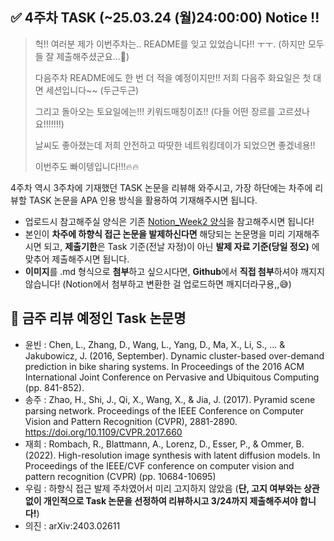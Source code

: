 ## ✅ 4주차 TASK (~25.03.24 (월)24:00:00) Notice !!

> 헉!! 여러분 제가 이번주차는.. README를 잊고 있었습니다!! ㅜㅜ. (하지만 모두들 잘 제출해주셨군요...💚)
>
> 다음주차 README에도 한 번 더 적을 예정이지만!! 저희 다음주 화요일은 첫 대면 세션입니다~~ (두근두근)
>
> 그리고 돌아오는 토요일에는!!! 키워드매칭이죠!! (다들 어떤 장르를 고르셨나요!!!!!!!)
>
> 날씨도 좋아졌는데 저희 안전하고 따땃한 네트워킹데이가 되었으면 좋겠네용!!
> 
> 이번주도 빠이텡입니다!!!🔥🔥

4주차 역시 3주차에 기재했던 TASK 논문을 리뷰해 와주시고, 가장 하단에는 차주에 리뷰할 TASK 논문을 APA 인용 방식을 활용하여 기재해주시면 됩니다.

- 업로드시 참고해주실 양식은 기존 [Notion_Week2 양식](https://www.notion.so/Build-Up-1st-R-team-82311246b0d846f388014482ec481784?pvs=4#1ac0de90854f807a9713fc89ca8ecc44)을 참고해주시면 됩니다!
- 본인이 **차주에 하향식 접근 논문을 발제하신다면** 해당되는 논문명을 미리 기재해주시면 되고, **제출기한**은 Task 기준(전날 자정)이 아닌 **발제 자료 기준(당일 정오)** 에 맞추어 제출해주시면 됩니다.
- **이미지**를 .md 형식으로 **첨부**하고 싶으시다면, **Github**에서 **직접 첨부**하셔야 깨지지 않습니다!
(Notion에서 첨부하고 변환한 걸 업로드하면 깨지더라구용,,😅)


## 🤔 금주 리뷰 예정인 Task 논문명

- 윤빈 : Chen, L., Zhang, D., Wang, L., Yang, D., Ma, X., Li, S., ... & Jakubowicz, J. (2016, September). Dynamic cluster-based over-demand prediction in bike sharing systems. In Proceedings of the 2016 ACM International Joint Conference on Pervasive and Ubiquitous Computing (pp. 841-852).
- 송주 : Zhao, H., Shi, J., Qi, X., Wang, X., & Jia, J. (2017). Pyramid scene parsing network. Proceedings of the IEEE Conference on Computer Vision and Pattern Recognition (CVPR), 2881-2890. https://doi.org/10.1109/CVPR.2017.660
- 재희 : Rombach, R., Blattmann, A., Lorenz, D., Esser, P., & Ommer, B. (2022). High-resolution image synthesis with latent diffusion models. In Proceedings of the IEEE/CVF conference on computer vision and pattern recognition (CVPR) (pp. 10684-10695)
- 우림 : 하향식 접근 발제 주차였어서 미리 고지하지 않았음 (**단, 고지 여부와는 상관 없이 개인적으로 Task 논문을 선정하여 리뷰하시고 3/24까지 제출해주셔야 합니다!**)
- 의진 : arXiv:2403.02611


